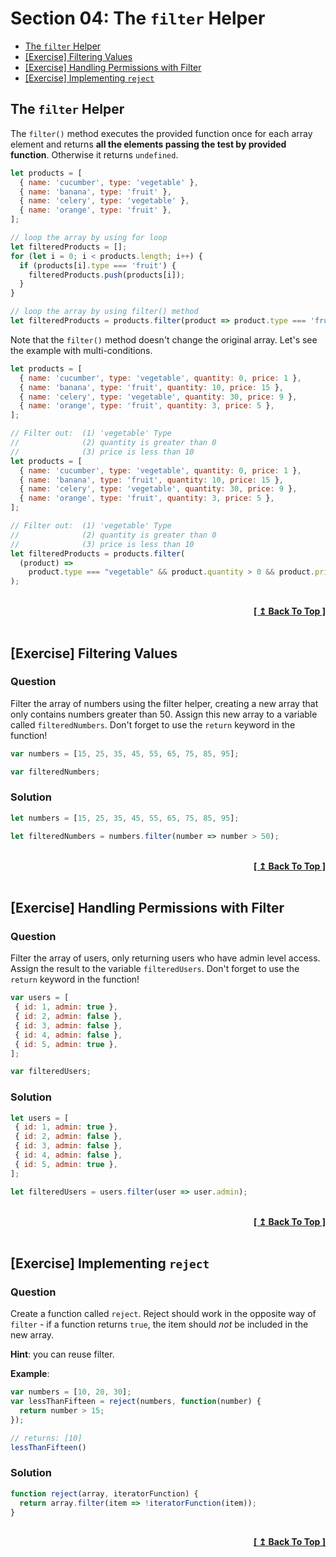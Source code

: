 # Section 04: The `filter` Helper

- [The `filter` Helper](#the-filter-helper)
- [[Exercise] Filtering Values](#exercise-filtering-values)
- [[Exercise] Handling Permissions with Filter](#exercise-handling-permissions-with-filter)
- [[Exercise] Implementing `reject`](#exercise-implementing-reject)

## The `filter` Helper

The `filter()` method executes the provided function once for each array element and returns **all the elements passing the test by provided function**. Otherwise it returns `undefined`.

```javascript
let products = [
  { name: 'cucumber', type: 'vegetable' },
  { name: 'banana', type: 'fruit' },
  { name: 'celery', type: 'vegetable' },
  { name: 'orange', type: 'fruit' },
];

// loop the array by using for loop
let filteredProducts = [];
for (let i = 0; i < products.length; i++) {
  if (products[i].type === 'fruit') {
    filteredProducts.push(products[i]);
  }
}

// loop the array by using filter() method
let filteredProducts = products.filter(product => product.type === 'fruit');
```

Note that the `filter()` method doesn't change the original array. Let's see the example with multi-conditions.

```javascript
let products = [
  { name: 'cucumber', type: 'vegetable', quantity: 0, price: 1 },
  { name: 'banana', type: 'fruit', quantity: 10, price: 15 },
  { name: 'celery', type: 'vegetable', quantity: 30, price: 9 },
  { name: 'orange', type: 'fruit', quantity: 3, price: 5 },
];

// Filter out:  (1) 'vegetable' Type
//              (2) quantity is greater than 0
//              (3) price is less than 10
let products = [
  { name: 'cucumber', type: 'vegetable', quantity: 0, price: 1 },
  { name: 'banana', type: 'fruit', quantity: 10, price: 15 },
  { name: 'celery', type: 'vegetable', quantity: 30, price: 9 },
  { name: 'orange', type: 'fruit', quantity: 3, price: 5 },
];

// Filter out:  (1) 'vegetable' Type
//              (2) quantity is greater than 0
//              (3) price is less than 10
let filteredProducts = products.filter(
  (product) =>
    product.type === "vegetable" && product.quantity > 0 && product.price < 10
);

```

<br/>
<div align="right">
  <b><a href="#section-04-the-filter-helper">[ ↥ Back To Top ]</a></b>
</div>
<br/>

## [Exercise] Filtering Values

### Question

Filter the array of numbers using the filter helper, creating a new array that only contains numbers greater than 50.  Assign this new array to a variable called `filteredNumbers`. Don't forget to use the `return` keyword in the function!

```javascript
var numbers = [15, 25, 35, 45, 55, 65, 75, 85, 95];

var filteredNumbers;
```

### Solution

```javascript
let numbers = [15, 25, 35, 45, 55, 65, 75, 85, 95];

let filteredNumbers = numbers.filter(number => number > 50);
```

<br/>
<div align="right">
  <b><a href="#section-04-the-filter-helper">[ ↥ Back To Top ]</a></b>
</div>
<br/>

## [Exercise] Handling Permissions with Filter

### Question

Filter the array of users, only returning users who have admin level access. Assign the result to the variable `filteredUsers`. Don't forget to use the `return` keyword in the function!

```javascript
var users = [
 { id: 1, admin: true },
 { id: 2, admin: false },
 { id: 3, admin: false },
 { id: 4, admin: false },
 { id: 5, admin: true },
];

var filteredUsers;
```

### Solution

```javascript
let users = [
 { id: 1, admin: true },
 { id: 2, admin: false },
 { id: 3, admin: false },
 { id: 4, admin: false },
 { id: 5, admin: true },
];

let filteredUsers = users.filter(user => user.admin);
```

<br/>
<div align="right">
  <b><a href="#section-04-the-filter-helper">[ ↥ Back To Top ]</a></b>
</div>
<br/>

## [Exercise] Implementing `reject`

### Question

Create a function called `reject`. Reject should work in the opposite way of `filter` - if a function returns `true`, the item should *not* be included in the new array. 

**Hint**: you can reuse filter.

**Example**:

```javascript
var numbers = [10, 20, 30];
var lessThanFifteen = reject(numbers, function(number) {
  return number > 15;
});

// returns: [10]
lessThanFifteen()
```

### Solution

```javascript
function reject(array, iteratorFunction) {
  return array.filter(item => !iteratorFunction(item));
}
```

<br/>
<div align="right">
  <b><a href="#section-04-the-filter-helper">[ ↥ Back To Top ]</a></b>
</div>
<br/>
